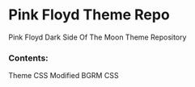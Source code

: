 # Pink Floyd Theme Repo
Pink Floyd Dark Side Of The Moon Theme Repository

### Contents:
Theme CSS
Modified BGRM CSS
